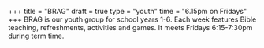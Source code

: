 +++
title = "BRAG"
draft = true
type = "youth"
time = "6.15pm on Fridays"
+++
BRAG is our youth group for school years 1-6. Each week features Bible teaching, refreshments, activities and games. It meets Fridays 6:15-7:30pm during term time.
